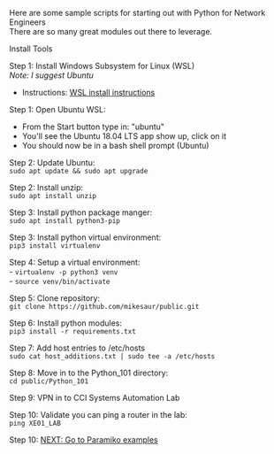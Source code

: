 Here are some sample scripts for starting out with Python for Network Engineers<br>
There are so many great modules out there to leverage.

Install Tools

Step 1: Install Windows Subsystem for Linux (WSL)<br>
<i>Note: I suggest Ubuntu</i><br>

- Instructions: 
 [WSL install instructions](https://docs.microsoft.com/en-us/windows/wsl/install-win10)

Step 1: Open Ubuntu WSL:
- From the Start button type in: "ubuntu"
- You'll see the Ubuntu 18.04 LTS app show up, click on it
- You should now be in a bash shell prompt (Ubuntu)

Step 2: Update Ubuntu:<br>
```sudo apt update && sudo apt upgrade```

Step 2: Install unzip:<br>
 ```sudo apt install unzip```<br>

Step 3: Install python package manger:<br>
 ```sudo apt install python3-pip```<br>

Step 3: Install python virtual environment:<br>
 ```pip3 install virtualenv```<br>

Step 4: Setup a virtual environment:<br>
    -  ```virtualenv -p python3 venv```<br>
    - ```source venv/bin/activate```<br>

Step 5: Clone repository:<br>
 ```git clone https://github.com/mikesaur/public.git```

Step 6: Install python modules:<br>
 ```pip3 install -r requirements.txt```<br>
   
Step 7: Add host entries to /etc/hosts<br>
```sudo cat host_additions.txt | sudo tee -a /etc/hosts```

Step 8: Move in to the Python_101 directory:<br>
 ```cd public/Python_101```<br> 
 
Step 9: VPN in to CCI Systems Automation Lab<br>

Step 10: Validate you can ping a router in the lab:<br>
```ping XE01_LAB```<br>

 Step 10: [NEXT: Go to Paramiko examples](https://github.com/mikesaur/public/tree/master/Python_101/paramiko)

 